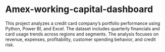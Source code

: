 # Amex-working-capital-dashboard
This project analyzes a credit card company’s portfolio performance using Python, Power BI, and Excel. The dataset includes quarterly financials and card usage trends across regions and segments. The analysis focuses on revenue, expenses, profitability, customer spending behavior, and credit risk.
